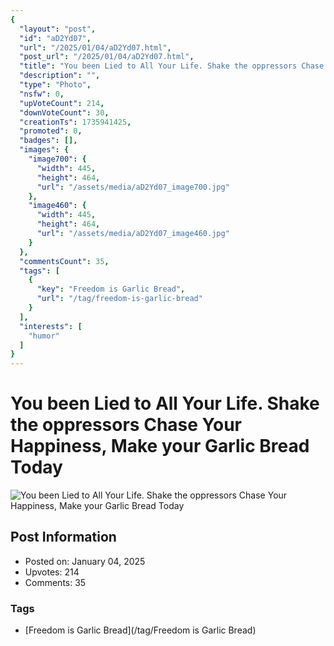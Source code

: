 ```yaml
---
{
  "layout": "post",
  "id": "aD2Yd07",
  "url": "/2025/01/04/aD2Yd07.html",
  "post_url": "/2025/01/04/aD2Yd07.html",
  "title": "You been Lied to All Your Life. Shake the oppressors Chase Your Happiness, Make your Garlic Bread Today",
  "description": "",
  "type": "Photo",
  "nsfw": 0,
  "upVoteCount": 214,
  "downVoteCount": 30,
  "creationTs": 1735941425,
  "promoted": 0,
  "badges": [],
  "images": {
    "image700": {
      "width": 445,
      "height": 464,
      "url": "/assets/media/aD2Yd07_image700.jpg"
    },
    "image460": {
      "width": 445,
      "height": 464,
      "url": "/assets/media/aD2Yd07_image460.jpg"
    }
  },
  "commentsCount": 35,
  "tags": [
    {
      "key": "Freedom is Garlic Bread",
      "url": "/tag/freedom-is-garlic-bread"
    }
  ],
  "interests": [
    "humor"
  ]
}
---
```


# You been Lied to All Your Life. Shake the oppressors Chase Your Happiness, Make your Garlic Bread Today

![You been Lied to All Your Life. Shake the oppressors Chase Your Happiness, Make your Garlic Bread Today](/assets/media/aD2Yd07_image700.jpg)

## Post Information

- Posted on: January 04, 2025
- Upvotes: 214
- Comments: 35

### Tags

- [Freedom is Garlic Bread](/tag/Freedom is Garlic Bread)
